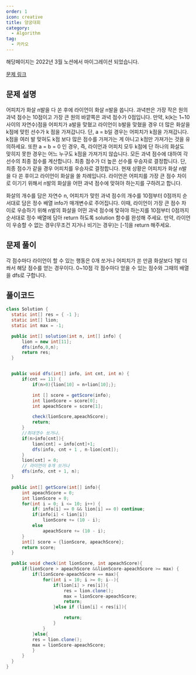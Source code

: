 ```yaml
---
order: 1
icon: creative
title: 양궁대회
category:
  - Algorithm
tag:
  - 카카오
---
```


해당페이지는 2022년 3월 노션에서 마이그레이션 되었습니다.

[문제 링크](https://programmers.co.kr/learn/courses/30/lessons/92342)

## 문제 설명

어피치가 화살 n발을 다 쏜 후에 라이언이 화살 n발을 쏩니다.
과녁판은 가장 작은 원의 과녁 점수는 10점이고 가장 큰 원의 바깥쪽은 과녁 점수가 0점입니다.
만약, k(k는 1~10사이의 자연수)점을 어피치가 a발을 맞혔고 라이언이 b발을 맞혔을 경우 더 많은 화살을 k점에 맞힌 선수가 k 점을 가져갑니다. 단, a = b일 경우는 어피치가 k점을 가져갑니다. k점을 여러 발 맞혀도 k점 보다 많은 점수를 가져가는 게 아니고 k점만 가져가는 것을 유의하세요. 또한 a = b = 0 인 경우, 즉, 라이언과 어피치 모두 k점에 단 하나의 화살도 맞히지 못한 경우는 어느 누구도 k점을 가져가지 않습니다.
모든 과녁 점수에 대하여 각 선수의 최종 점수를 계산합니다.
최종 점수가 더 높은 선수를 우승자로 결정합니다. 단, 최종 점수가 같을 경우 어피치를 우승자로 결정합니다.
현재 상황은 어피치가 화살 n발을 다 쏜 후이고 라이언이 화살을 쏠 차례입니다.
라이언은 어피치를 가장 큰 점수 차이로 이기기 위해서 n발의 화살을 어떤 과녁 점수에 맞혀야 하는지를 구하려고 합니다.

화살의 개수를 담은 자연수 n, 어피치가 맞힌 과녁 점수의 개수를 10점부터 0점까지 순서대로 담은 정수 배열 info가 매개변수로 주어집니다. 이때, 라이언이 가장 큰 점수 차이로 우승하기 위해 n발의 화살을 어떤 과녁 점수에 맞혀야 하는지를 10점부터 0점까지 순서대로 정수 배열에 담아 return 하도록 solution 함수를 완성해 주세요. 만약, 라이언이 우승할 수 없는 경우(무조건 지거나 비기는 경우)는 [-1]을 return 해주세요.

## 문제 풀이

각 점수마다 라이언이 할 수 있는 행동은 0개 쏘거나 어피치가 쏜 만큼 화살보다 1발 더 쏴서 해당 점수를 얻는 경우이다.
0~10점 각 점수마다 얻을 수 있는 점수와 그때의 배열을 dfs로 구합니다.

## 풀이코드

```java
class Solution {
  static int[] res = { -1 };
  static int[] lion;
  static int max = -1;

  public int[] solution(int n, int[] info) {
      lion = new int[11];
      dfs(info,0,n);
      return res;
  }


  public void dfs(int[] info, int cnt, int n) {
      if(cnt == 11) {
          if(n>0){lion[10] = n+lion[10];};

          int [] score = getScore(info);
          int lionScore = score[0];
          int apeachScore = score[1];

          check(lionScore,apeachScore);
          return;
      }
      //최대갯수 쏘거나.
      if(n>info[cnt]){
          lion[cnt] = info[cnt]+1;
          dfs(info, cnt + 1 , n-lion[cnt]);
      }
      lion[cnt] = 0;
      // 라이언이 0개 쏘거나
      dfs(info, cnt + 1, n);
  }

  public int[] getScore(int[] info){
      int apeachScore = 0;
      int lionScore = 0;
      for(int i = 0; i <= 10; i++) {
          if( info[i] == 0 && lion[i] == 0) continue;
          if(info[i] < lion[i])
              lionScore += (10 - i);
          else
              apeachScore += (10 - i);
      }
      int[] score = {lionScore, apeachScore};
      return score;
  }

  public void check(int lionScore, int apeachScore){
      if(lionScore > apeachScore &&lionScore-apeachScore >= max) {
          if(lionScore-apeachScore == max){
              for(int i = 10; i >= 0; i--){
                  if(lion[i] > res[i]){
                      res = lion.clone();
                      max = lionScore-apeachScore;
                      return;
                  }else if (lion[i] < res[i]){

                      return;
                  }
              }
          }else{
          res = lion.clone();
          max = lionScore-apeachScore;
          }
      }
  }
}
```
